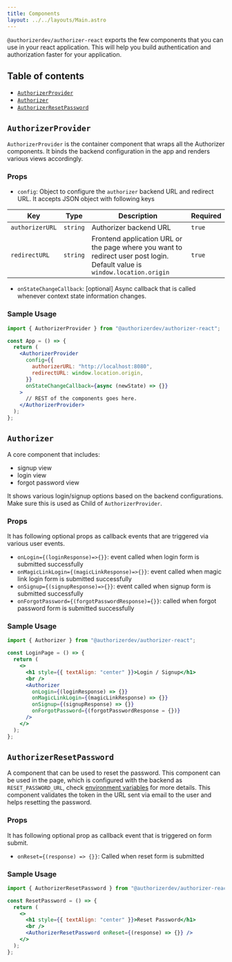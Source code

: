 ```yaml
---
title: Components
layout: ../../layouts/Main.astro
---
```


`@authorizerdev/authorizer-react` exports the few components that you can use in your react application. This will help you build authentication and authorization faster for your application.

## Table of contents

- [`AuthorizerProvider`](#authorizerprovider)
- [`Authorizer`](#authorizer)
- [`AuthorizerResetPassword`](#authorizerresetpassword)

## `AuthorizerProvider`

`AuthorizerProvider` is the container component that wraps all the Authorizer components. It binds the backend configuration in the app and renders various views accordingly.

### Props

- `config`: Object to configure the `authorizer` backend URL and redirect URL. It accepts JSON object with following keys

| Key             | Type     | Description                                                                                                                | Required |
| --------------- | -------- | -------------------------------------------------------------------------------------------------------------------------- | -------- |
| `authorizerURL` | `string` | Authorizer backend URL                                                                                                     | `true`   |
| `redirectURL`   | `string` | Frontend application URL or the page where you want to redirect user post login. Default value is `window.location.origin` | `true`   |

- `onStateChangeCallback`: [optional] Async callback that is called whenever context state information changes.

### Sample Usage

```jsx
import { AuthorizerProvider } from "@authorizerdev/authorizer-react";

const App = () => {
  return (
    <AuthorizerProvider
      config={{
        authorizerURL: "http://localhost:8080",
        redirectURL: window.location.origin,
      }}
      onStateChangeCallback={async (newState) => {}}
    >
      // REST of the components goes here.
    </AuthorizerProvider>
  );
};
```

## `Authorizer`

A core component that includes:

- signup view
- login view
- forgot password view

It shows various login/signup options based on the backend configurations. Make sure this is used as Child of `AuthorizerProvider`.

### Props

It has following optional props as callback events that are triggered via various user events.

- `onLogin={(loginResponse)=>{}}`: event called when login form is submitted successfully
- `onMagicLinkLogin={(magicLinkResponse)=>{}}`: event called when magic link login form is submitted successfully
- `onSignup={(signupResponse)=>{}}`: event called when signup form is submitted successfully
- `onForgotPassword={(forgotPasswordResponse)={}}`: called when forgot password form is submitted successfully

### Sample Usage

```jsx
import { Authorizer } from "@authorizerdev/authorizer-react";

const LoginPage = () => {
  return (
    <>
      <h1 style={{ textAlign: "center" }}>Login / Signup</h1>
      <br />
      <Authorizer
        onLogin={(loginResponse) => {}}
        onMagicLinkLogin={(magicLinkResponse) => {}}
        onSignup={(signupResponse) => {}}
        onForgotPassword={(forgotPasswordResponse = {})}
      />
    </>
  );
};
```

## `AuthorizerResetPassword`

A component that can be used to reset the password. This component can be used in the page, which is configured with the backend as `RESET_PASSWORD_URL`, check [environment variables](/core/env) for more details. This component validates the token in the URL sent via email to the user and helps resetting the password.

### Props

It has following optional prop as callback event that is triggered on form submit.

- `onReset={(response) => {}}`: Called when reset form is submitted

### Sample Usage

```jsx
import { AuthorizerResetPassword } from "@authorizerdev/authorizer-react";

const ResetPassword = () => {
  return (
    <>
      <h1 style={{ textAlign: "center" }}>Reset Password</h1>
      <br />
      <AuthorizerResetPassword onReset={(response) => {}} />
    </>
  );
};
```
